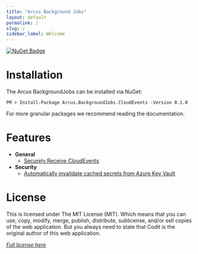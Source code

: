 ```yaml
---
title: "Arcus Background Jobs"
layout: default
permalink: /
slug: /
sidebar_label: Welcome
---
```


[![NuGet Badge](https://buildstats.info/nuget/Arcus.BackgroundJobs.CloudEvents?packageVersion=0.1.0)](https://www.nuget.org/packages/Arcus.BackgroundJobs.CloudEvents/0.1.0)

# Installation

The Arcus BackgroundJobs can be installed via NuGet:

```shell
PM > Install-Package Arcus.BackgroundJobs.CloudEvents -Version 0.1.0
```

For more granular packages we recommend reading the documentation.

# Features

- **General**
    - [Securely Receive CloudEvents](features/general/receive-cloudevents-job)
- **Security**
    - [Automatically invalidate cached secrets from Azure Key Vault](features/security/auto-invalidate-secrets)

# License
This is licensed under The MIT License (MIT). Which means that you can use, copy, modify, merge, publish, distribute, sublicense, and/or sell copies of the web application. But you always need to state that Codit is the original author of this web application.

*[Full license here](https://github.com/arcus-azure/arcus.backgroundjobs/blob/master/LICENSE)*
